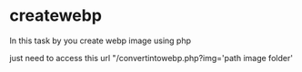 # createwebp

In this task by you create webp image using php

 just need to access this url "/convertintowebp.php?img='path image folder' 
